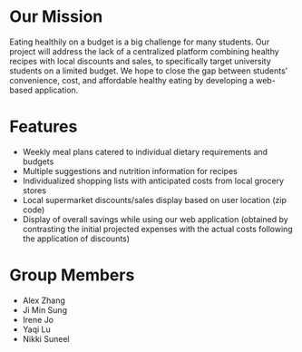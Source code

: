 # Our Mission
Eating healthily on a budget is a big challenge for many students. Our project will address the lack of a centralized platform combining healthy recipes with local discounts and sales, to specifically target university students on a limited budget. We hope to close the gap between students' convenience, cost, and affordable healthy eating by developing a web-based application.

# Features
- Weekly meal plans catered to individual dietary requirements and budgets
- Multiple suggestions and nutrition information for recipes
- Individualized shopping lists with anticipated costs from local grocery stores
- Local supermarket discounts/sales display based on user location (zip code)
- Display of overall savings while using our web application (obtained by contrasting the initial projected expenses with the actual costs following the application of discounts)


# Group Members
- Alex Zhang
- Ji Min Sung
- Irene Jo
- Yaqi Lu
- Nikki Suneel
